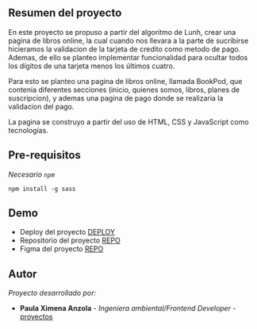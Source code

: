 ## Resumen del proyecto

En este proyecto se propuso a partir del algoritmo de Lunh, crear una pagina de 
libros online, la cual cuando nos llevara a la parte de sucribirse hicieramos la 
validacion de la tarjeta de credito como metodo de pago. Ademas, de ello se planteo 
implementar funcionalidad para ocultar todos los dígitos de una tarjeta menos
los últimos cuatro.

Para esto se planteo una pagina de libros online, llamada BookPod, que contenia 
diferentes secciones (inicio, quienes somos, libros, planes de suscripcion), y ademas
una  pagina de pago donde se realizaria la validacion del pago.

La pagina se construyo a partir del uso de  HTML, CSS y JavaScript como tecnologías.


## Pre-requisitos
_Necesario `npm`_

```
npm install -g sass
```

## Demo 

* Deploy del proyecto [DEPLOY](https://bookpodd.netlify.app/)
* Repositorio del proyecto [REPO](https://github.com/Ximena-21/cardValidation)
* Figma del proyecto [REPO](https://www.figma.com/file/Rqf9q5jEtwQEcv2wGg6kLz/BookPod?node-id=0%3A1)

## Autor 

_Proyecto desarrollado por:_

* **Paula Ximena Anzola** - *Ingeniera ambiental/Frontend Developer* - [proyectos](https://github.com/Ximena-21)

